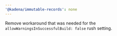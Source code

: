 ```yaml
---
'@kadena/immutable-records': none
---
```


Remove workaround that was needed for the
`allowWarningsInSuccessfulBuild: false` rush setting.
